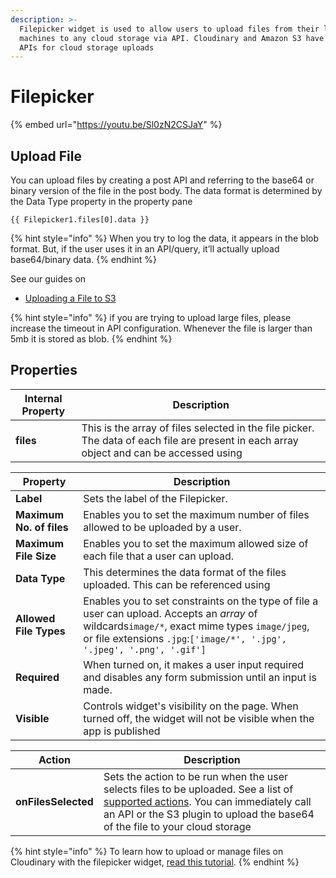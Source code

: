 ```yaml
---
description: >-
  Filepicker widget is used to allow users to upload files from their local
  machines to any cloud storage via API. Cloudinary and Amazon S3 have simple
  APIs for cloud storage uploads
---
```


# Filepicker

{% embed url="https://youtu.be/Sl0zN2CSJaY" %}

## Upload File

You can upload files by creating a post API and referring to the base64 or binary version of the file in the post body. The data format is determined by the Data Type property in the property pane

```
{{ Filepicker1.files[0].data }}
```

{% hint style="info" %}
When you try to log the data, it appears in the blob format. But, if the user uses it in an API/query, it’ll actually upload base64/binary data.
{% endhint %}

See our guides on

* [Uploading a File to S3](../../learning-and-resources/how-to-guides/how-to-upload-to-s3.md)

{% hint style="info" %}
if you are trying to upload large files, please increase the timeout in API configuration. Whenever the file is larger than 5mb it is stored as blob.
{% endhint %}

## Properties

| Internal Property | Description                                                                                                                              |
| ----------------- | ---------------------------------------------------------------------------------------------------------------------------------------- |
| **files**         | This is the array of files selected in the file picker. The data of each file are present in each array object and can be accessed using |

| Property                 | Description                                                                                                                                                                                                             |
| ------------------------ | ----------------------------------------------------------------------------------------------------------------------------------------------------------------------------------------------------------------------- |
| **Label**                | Sets the label of the Filepicker.                                                                                                                                                                                       |
| **Maximum No. of files** | Enables you to set the maximum number of files allowed to be uploaded by a user.                                                                                                                                        |
| **Maximum File Size**    | Enables you to set the maximum allowed size of each file that a user can upload.                                                                                                                                        |
| **Data Type**            | This determines the data format of the files uploaded. This can be referenced using                                                                                                                                     |
| **Allowed File Types**   | Enables you to set constraints on the type of file a user can upload. Accepts an _array_ of wildcards`image/*`, exact mime types `image/jpeg`, or file extensions `.jpg`:`['image/*', '.jpg', '.jpeg', '.png', '.gif']` |
| **Required**             | When turned on, it makes a user input required and disables any form submission until an input is made.                                                                                                                 |
| **Visible**              | Controls widget's visibility on the page. When turned off, the widget will not be visible when the app is published                                                                                                     |

| Action              | Description                                                                                                                                                                                                                                                              |
| ------------------- | ------------------------------------------------------------------------------------------------------------------------------------------------------------------------------------------------------------------------------------------------------------------------ |
| **onFilesSelected** | Sets the action to be run when the user selects files to be uploaded. See a list of [supported actions](../../core-concepts/writing-code/appsmith-framework.md). You can immediately call an API or the S3 plugin to upload the base64 of the file to your cloud storage |

{% hint style="info" %}
To learn how to upload or manage files on Cloudinary with the filepicker widget, [read this tutorial](https://www.appsmith.com/blog/upload-and-manage-files-on-cloudinary-with-the-filepicker-widget).
{% endhint %}

